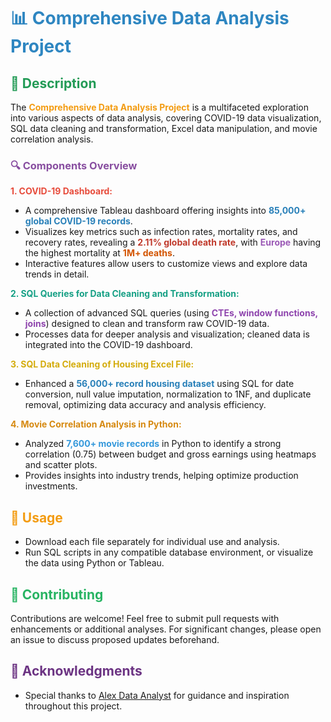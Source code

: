 # <span style="color:#2E86C1;">📊 Comprehensive Data Analysis Project</span>

## <span style="color:#239B56;">📝 Description</span>

The **<span style="color:#F39C12;">Comprehensive Data Analysis Project</span>** is a multifaceted exploration into various aspects of data analysis, covering COVID-19 data visualization, SQL data cleaning and transformation, Excel data manipulation, and movie correlation analysis.

### <span style="color:#884EA0;">🔍 Components Overview</span>

**<span style="color:#E74C3C;">1. COVID-19 Dashboard:</span>**
- A comprehensive Tableau dashboard offering insights into **<span style="color:#2980B9;">85,000+ global COVID-19 records</span>**.
- Visualizes key metrics such as infection rates, mortality rates, and recovery rates, revealing a **<span style="color:#C0392B;">2.11% global death rate</span>**, with **<span style="color:#9B59B6;">Europe</span>** having the highest mortality at **<span style="color:#D35400;">1M+ deaths</span>**.
- Interactive features allow users to customize views and explore data trends in detail.

**<span style="color:#16A085;">2. SQL Queries for Data Cleaning and Transformation:</span>**
- A collection of advanced SQL queries (using **<span style="color:#8E44AD;">CTEs, window functions, joins</span>**) designed to clean and transform raw COVID-19 data.
- Processes data for deeper analysis and visualization; cleaned data is integrated into the COVID-19 dashboard.

**<span style="color:#D4AC0D;">3. SQL Data Cleaning of Housing Excel File:</span>**
- Enhanced a **<span style="color:#2980B9;">56,000+ record housing dataset</span>** using SQL for date conversion, null value imputation, normalization to 1NF, and duplicate removal, optimizing data accuracy and analysis efficiency.

**<span style="color:#D68910;">4. Movie Correlation Analysis in Python:</span>**
- Analyzed **<span style="color:#3498DB;">7,600+ movie records</span>** in Python to identify a strong correlation (0.75) between budget and gross earnings using heatmaps and scatter plots.
- Provides insights into industry trends, helping optimize production investments.

## <span style="color:#F39C12;">🚀 Usage</span>

- Download each file separately for individual use and analysis.
- Run SQL scripts in any compatible database environment, or visualize the data using Python or Tableau.

## <span style="color:#28B463;">🤝 Contributing</span>

Contributions are welcome! Feel free to submit pull requests with enhancements or additional analyses. For significant changes, please open an issue to discuss proposed updates beforehand.

## <span style="color:#6C3483;">🙏 Acknowledgments</span>

- Special thanks to [Alex Data Analyst](https://www.youtube.com/channel/UCJgqdF5KRBQBq6t2SBov3Aw) for guidance and inspiration throughout this project.
